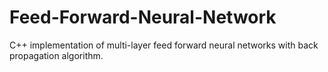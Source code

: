 # Feed-Forward-Neural-Network
C++ implementation of multi-layer feed forward neural networks with back propagation algorithm.

